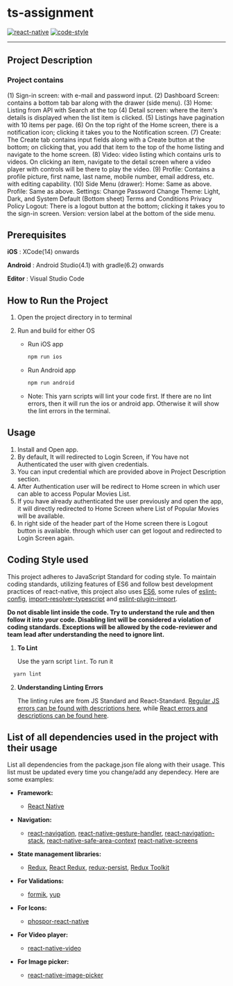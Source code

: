 # ts-assignment

[![react-native](https://img.shields.io/badge/react--native-0.72.0-brightgreen)](https://reactnative.dev/docs/getting-started)
[![code-style](https://img.shields.io/badge/code%20style-standard%20TS-brightgreen)](https://www.typescriptlang.org/)

---
## Project Description
### Project contains 
(1) Sign-in screen: with e-mail and password input.
(2) Dashboard Screen: contains a bottom tab bar along with the drawer (side menu).
(3) Home: Listing from API with Search at the top
(4) Detail screen: where the item's details is displayed when the list item is clicked.
(5) Listings have pagination with 10 items per page.
(6) On the top right of the Home screen, there is a notification icon; clicking it takes you to the Notification screen.
(7) Create: The Create tab contains input fields along with a Create button at the bottom; on clicking that, you add that item to the top of the home listing and navigate to the home screen.
(8) Video: video listing which contains urls to videos. On clicking an item, navigate to the detail screen where a video player with controls will be there to play the video.
(9) Profile: Contains a profile picture, first name, last name, mobile number, email address, etc. with editing capability.
(10) Side Menu (drawer):
  Home: Same as above.
  Profile: Same as above.
  Settings:
    Change Password
    Change Theme: Light, Dark, and System Default (Bottom sheet)
    Terms and Conditions
    Privacy Policy
    Logout: There is a logout button at the bottom; clicking it takes you to the sign-in screen.
    Version: version label at the bottom of the side menu.
## Prerequisites

**iOS** : XCode(14) onwards

**Android** : Android Studio(4.1) with gradle(6.2) onwards

**Editor** : Visual Studio Code

## How to Run the Project

1. Open the project directory in to terminal
2. Run and build for either OS

   - Run iOS app

     ```bash
     npm run ios
     ```

   - Run Android app

     ```bash
     npm run android
     ```

   - Note: This yarn scripts will lint your code first. If there are no lint errors, then it will run the ios or android app. Otherwise it will show the lint errors in the terminal.

## Usage

1. Install and Open app.
2. By default, It will redirected to Login Screen, if You have not Authenticated the user with given credentials.
3. You can input credential which are provided above in Project Description section.
4. After Authentication user will be redirect to Home screen in which user can able to access Popular Movies List.
5. If you have already authenticated the user previously and open the app, it will directly redirected to Home Screen where List of Popular Movies will be available.
6. In right side of the header part of the Home screen there is Logout button is available. through which user can get logout and redirected to Login Screen again.

## Coding Style used

This project adheres to JavaScript Standard for coding style. To maintain coding standards, utilizing features of ES6 and follow best development practices of react-native, this project also uses [ES6](http://es6-features.org/#Constants), some rules of [eslint-config](https://www.npmjs.com/package/@react-native-community/eslint-config), [import-resolver-typescript](https://github.com/import-js/eslint-import-resolver-typescript) and [eslint-plugin-import](https://github.com/import-js/eslint-plugin-import).

**Do not disable lint inside the code. Try to understand the rule and then follow it into your code. Disabling lint will be considered a violation of coding standards. Exceptions will be allowed by the code-reviewer and team lead after understanding the need to ignore lint.**

1. **To Lint**

   Use the yarn script `lint`. To run it

```bash
  yarn lint
```

2. **Understanding Linting Errors**

   The linting rules are from JS Standard and React-Standard. [Regular JS errors can be found with descriptions here](http://eslint.org/docs/rules/), while [React errors and descriptions can be found here](https://github.com/yannickcr/eslint-plugin-react).

## List of all dependencies used in the project with their usage

List all dependencies from the package.json file along with their usage. This list must be updated every time you change/add any dependecy. Here are some examples:

- **Framework:**

  - [React Native](https://github.com/facebook/react-native)

- **Navigation:**
  - [react-navigation](https://github.com/react-navigation/react-navigation), [react-native-gesture-handler](https://github.com/kmagiera/react-native-gesture-handler),
    [react-navigation-stack](https://github.com/react-navigation/stack),
    [react-native-safe-area-context](https://github.com/th3rdwave/react-native-safe-area-context)
    [react-native-screens](https://github.com/software-mansion/react-native-screens)

- **State management libraries:**

  - [Redux](http://redux.js.org/), [React Redux](https://react-redux.js.org/), [redux-persist](https://github.com/rt2zz/redux-persist), [Redux Toolkit](https://redux-toolkit.js.org/)

- **For Validations:**

  - [formik](https://github.com/jaredpalmer/formik), [yup](https://github.com/jquense/yup)

- **For Icons:**

  - [phospor-react-native](https://github.com/duongdev/phosphor-react-native)

- **For Video player:**

  - [react-native-video](https://github.com/react-native-video)

- **For Image picker:**

  - [react-native-image-picker](https://github.com/react-native-image-picker)  


